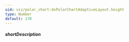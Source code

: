 ```yaml
---
uid: viz/polar_chart:dxPolarChartAdaptiveLayout.height
type: Number
default: 170
---
```

##### shortDescription
<!-- Description goes here -->
